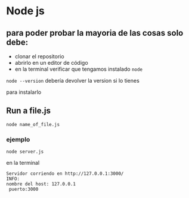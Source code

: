 # Node js

## para poder probar la mayoria de las cosas solo debe:

- clonar el repositorio
- abrirlo en un editor de código
- en la terminal verificar que tengamos instalado ``node``

``node --version`` debería devolver la version si lo tienes

para instalarlo

## Run a file.js
````
node name_of_file.js
````

### ejemplo

````
node server.js
````

en la terminal
````
Servidor corriendo en http://127.0.0.1:3000/
INFO:
nombre del host: 127.0.0.1
 puerto:3000
````